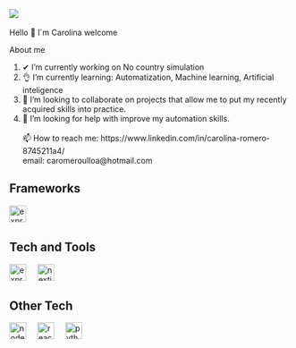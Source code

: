 <div align="left">
  <img src="https://media.istockphoto.com/id/1291641896/es/foto/c%C3%B3digo-del-programa-en-la-pantalla-del-ordenador-en-la-lupa-primer-plano.jpg?s=1024x1024&w=is&k=20&c=aTAmXplvMajcojgn90BaNl02HsabMEgfd2mmVWzn304="  />
  <img width="10" />
  <img higth="10" />
</div>


Hello 👋 I`m Carolina welcome



About me

<div align="left">

  
   <ol>
      <li>✔ I’m currently working on No country simulation</li>
      <li>👌 I’m currently learning: Automatization, Machine learning, Artificial inteligence</li>
      <li>👀 I’m looking to collaborate on projects that allow me to put my recently acquired skills into practice.</li>
      <li>👀 I’m looking for help with improve my automation skills.</li>
      <br>
     📫 How to reach me:  
     https://www.linkedin.com/in/carolina-romero-8745211a4/
     <br>
     email: 
     caromeroulloa@hotmail.com
  <ol/>
</div>


## Frameworks
<div align="left">
  <img src="https://skillicons.dev/icons?i=selenium" height="30" alt="express logo"  />
  <img width="12" />
</div>

## Tech and Tools
<div align="left">
  <img src="https://skillicons.dev/icons?i=express" height="30" alt="express logo"  />
  <img width="12" />
  <img src="https://skillicons.dev/icons?i=nextjs" height="30" alt="nextjs logo"  />
  <img width="12" />
</div>

## Other Tech
<div align="left">
  <img src="https://skillicons.dev/icons?i=nodejs" height="30" alt="nodejs logo"  />
  <img width="12" />
  <img src="https://skillicons.dev/icons?i=react" height="30" alt="react logo"  />
  <img width="12" />
  <img src="https://skillicons.dev/icons?i=python" height="30" alt="python logo"  />
  <img width="12" />
</div>

